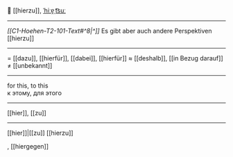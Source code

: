 📍 [[hierzu]], [ˈhiːɐ̯ˌt͡suː](https://youglish.com/pronounce/hierzu/german)

---
*[[C1-Hoehen-T2-101-Text#^8|^]]* Es gibt aber auch andere Perspektiven [[hierzu]]

---
= [[dazu]], [[hierfür]], [[dabei]], [[hierfür]]
≈ [[deshalb]], [[in Bezug darauf]]
≠ [[unbekannt]]

---
for this, to this  
к этому, для этого

---
[[hier]], [[zu]]

---
[[hier]]|[[zu]]
[[hierzu]]

, [[hiergegen]]